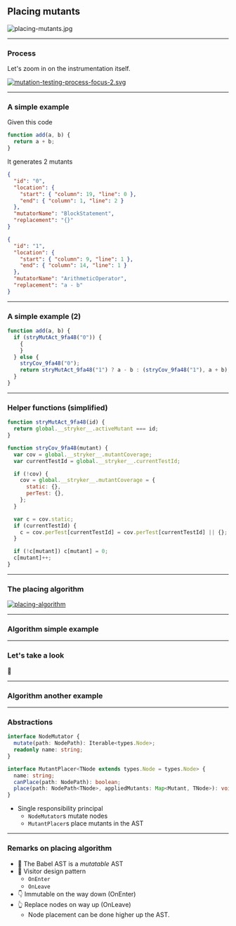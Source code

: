## Placing mutants

![placing-mutants.jpg](/img/placing-mutants.jpg)

---

### Process

Let's zoom in on the instrumentation itself.

[![mutation-testing-process-focus-2.svg](img/mutation-testing-process-focus-2.svg)](https://mermaid-js.github.io/mermaid-live-editor/edit/#eyJjb2RlIjoiZ3JhcGggTFJcbiAgICBBKChTdGFydCkpIC0tPiBCKDEuIFByZXBhcmUpXG4gICAgQiAtLT4gQygyLiBDb2RlIGluc3RydW1lbnRhdGlvbilcbiAgICBDIC0tPiBEKDMuIERyeSBydW4pXG4gICAgRCAtLT4gRXtTdWNjZXNzP31cbiAgICBFIC0tPnxZZXN8IEYoNC4gTXV0YXRpb24gdGVzdGluZylcbiAgICBFIC0tPnxOb3wgSCgoZW5kKSlcbiAgICBGIC0tPiBIXG4gICAgc3R5bGUgRiBmaWxsOiNmZjBcblxuIiwibWVybWFpZCI6IntcbiAgXCJ0aGVtZVwiOiBcImRlZmF1bHRcIlxufSIsInVwZGF0ZUVkaXRvciI6ZmFsc2UsImF1dG9TeW5jIjp0cnVlLCJ1cGRhdGVEaWFncmFtIjpmYWxzZX0) <!-- .element target="_blank" -->

---

### A simple example

Given this code

```js
function add(a, b) {
  return a + b;
}
```

It generates 2 mutants

<!-- .element class="fragment" data-fragment-index="0" -->

<div>
<div class="row text-sm">

```json
{
  "id": "0",
  "location": {
    "start": { "column": 19, "line": 0 },
    "end": { "column": 1, "line": 2 }
  },
  "mutatorName": "BlockStatement",
  "replacement": "{}"
}
```

```json
{
  "id": "1",
  "location": {
    "start": { "column": 9, "line": 1 },
    "end": { "column": 14, "line": 1 }
  },
  "mutatorName": "ArithmeticOperator",
  "replacement": "a - b"
}
```

</div>
</div>

<!-- .element class="fragment" data-fragment-index="0" -->

---

### A simple example (2)

```js [0-300|2-6|7-8|9]
function add(a, b) {
  if (stryMutAct_9fa48("0")) {
    {
    }
  } else {
    stryCov_9fa48("0");
    return stryMutAct_9fa48("1") ? a - b : (stryCov_9fa48("1"), a + b);
  }
}
```

---

### Helper functions (simplified)

<div class="text-sm">

```js
function stryMutAct_9fa48(id) {
  return global.__stryker__.activeMutant === id;
}
```

```js
function stryCov_9fa48(mutant) {
  var cov = global.__stryker__.mutantCoverage;
  var currentTestId = global.__stryker__.currentTestId;

  if (!cov) {
    cov = global.__stryker__.mutantCoverage = {
      static: {},
      perTest: {},
    };
  }

  var c = cov.static;
  if (currentTestId) {
    c = cov.perTest[currentTestId] = cov.perTest[currentTestId] || {};
  }

  if (!c[mutant]) c[mutant] = 0;
  c[mutant]++;
}
```

</div>

---

### The placing algorithm

[![placing-algorithm](/img/placing-algorithm.svg)](https://mermaid-js.github.io/mermaid-live-editor/edit/#eyJjb2RlIjoiZmxvd2NoYXJ0IFRCXG4gICAgXG4gICAgc3ViZ3JhcGggZmlsZXMgW0ZvciBlYWNoIGZpbGVdXG4gICAgZGlyZWN0aW9uIExSXG5cbiAgICBBKChzdGFydCkpLS0-QihQYXJzZSlcbiAgICBCIC0tIEFTVCBOb2RlIC0tPiBUcmFuc2Zvcm1cbiAgICBUcmFuc2Zvcm0gLS0-IEQoUHJpbnQgdG8gZmlsZSlcblxuICAgICAgICBzdWJncmFwaCBUcmFuc2Zvcm0gW0ZvciBlYWNoIEFTVCBub2RlXVxuXG4gICAgICAgIEMxKE5vZGUpIC0tIEdlbmVyYXRlIG11dGFudHMgLS0-IEMyKE11dGFudHMpXG4gICAgICAgIEMyIC0tRmluZCBwbGFjZW1lbnQgbm9kZSAtLT4gQzMoUGxhY2VtZW50IG5vZGUpXG4gICAgICAgIEMzIC0tQXBwbHkgbXV0YW50cy0tPkM0KEFwcGxpZWQgbXV0YW50cylcbiAgICAgICAgQzQgLS1QbGFjZSBtdXRhbnRzLS0-QzUoTXV0YXRlZCBub2RlKVxuXG4gICAgICAgIGVuZFxuXG4gICAgZW5kXG5cbiAgICBZKChzdGFydCkpIC0tIEZpbGVzIC0tPiBmaWxlc1xuICAgIGZpbGVzIC0tIEZpbGVzIC0tPiBaKChlbmQpKSIsIm1lcm1haWQiOiJ7XG4gIFwidGhlbWVcIjogXCJkZWZhdWx0XCJcbn0iLCJ1cGRhdGVFZGl0b3IiOmZhbHNlLCJhdXRvU3luYyI6dHJ1ZSwidXBkYXRlRGlhZ3JhbSI6ZmFsc2V9)

<!-- .element target="_blank" -->

---

### Algorithm simple example

<stryker-instrumenter-explainer>

<div class="code" style="display: none">

```js
function add (a, b) {
  return a + b
}
```

</div>

<div class="mutants"  style="display: none">

```json
[
  {
    "fileName": "example.js",
    "id": "0",
    "location": {
      "start": {
        "column": 20,
        "line": 1
      },
      "end": {
        "column": 1,
        "line": 3
      }
    },
    "mutatorName": "BlockStatement",
    "replacement": "{}"
  },
  {
    "fileName": "example.js",
    "id": "1",
    "location": {
      "start": {
        "column": 9,
        "line": 2
      },
      "end": {
        "column": 14,
        "line": 2
      }
    },
    "mutatorName": "ArithmeticOperator",
    "replacement": "a - b"
  }
]
```

</div>

<div class="placementActions"  style="display: none">

```json
[
  {
    "placer": "expressionMutantPlacer",
    "type": "BinaryExpression",
    "location": {
      "start": {
        "line": 2,
        "column": 9
      },
      "end": {
        "line": 2,
        "column": 14
      }
    },
    "replacement": {
      "type": "ConditionalExpression",
      "test": {
        "type": "CallExpression",
        "callee": {
          "type": "Identifier",
          "name": "stryMutAct_9fa48"
        },
        "arguments": [
          {
            "type": "StringLiteral",
            "value": "1"
          }
        ]
      },
      "consequent": {
        "type": "BinaryExpression",
        "operator": "-",
        "left": {
          "type": "Identifier",
          "start": 31,
          "end": 32,
          "loc": {
            "start": {
              "line": 2,
              "column": 9
            },
            "end": {
              "line": 2,
              "column": 10
            },
            "identifierName": "a"
          },
          "name": "a"
        },
        "right": {
          "type": "Identifier",
          "start": 35,
          "end": 36,
          "loc": {
            "start": {
              "line": 2,
              "column": 13
            },
            "end": {
              "line": 2,
              "column": 14
            },
            "identifierName": "b"
          },
          "name": "b"
        },
        "loc": {
          "start": {
            "line": 2,
            "column": 9
          },
          "end": {
            "line": 2,
            "column": 14
          }
        }
      },
      "alternate": {
        "type": "SequenceExpression",
        "expressions": [
          {
            "type": "CallExpression",
            "callee": {
              "type": "Identifier",
              "name": "stryCov_9fa48"
            },
            "arguments": [
              {
                "type": "StringLiteral",
                "value": "1"
              }
            ]
          },
          {
            "type": "BinaryExpression",
            "start": 31,
            "end": 36,
            "loc": {
              "start": {
                "line": 2,
                "column": 9
              },
              "end": {
                "line": 2,
                "column": 14
              }
            },
            "left": {
              "type": "Identifier",
              "start": 31,
              "end": 32,
              "loc": {
                "start": {
                  "line": 2,
                  "column": 9
                },
                "end": {
                  "line": 2,
                  "column": 10
                },
                "identifierName": "a"
              },
              "name": "a"
            },
            "operator": "+",
            "right": {
              "type": "Identifier",
              "start": 35,
              "end": 36,
              "loc": {
                "start": {
                  "line": 2,
                  "column": 13
                },
                "end": {
                  "line": 2,
                  "column": 14
                },
                "identifierName": "b"
              },
              "name": "b"
            }
          }
        ]
      }
    }
  },
  {
    "placer": "statementMutantPlacer",
    "type": "BlockStatement",
    "location": {
      "start": {
        "line": 1,
        "column": 20
      },
      "end": {
        "line": 3,
        "column": 1
      }
    },
    "replacement": {
      "type": "BlockStatement",
      "body": [
        {
          "type": "IfStatement",
          "test": {
            "type": "CallExpression",
            "callee": {
              "type": "Identifier",
              "name": "stryMutAct_9fa48"
            },
            "arguments": [
              {
                "type": "StringLiteral",
                "value": "0"
              }
            ]
          },
          "consequent": {
            "type": "BlockStatement",
            "body": [
              {
                "type": "BlockStatement",
                "body": [],
                "directives": []
              }
            ],
            "directives": []
          },
          "alternate": {
            "type": "BlockStatement",
            "body": [
              {
                "type": "ExpressionStatement",
                "expression": {
                  "type": "SequenceExpression",
                  "expressions": [
                    {
                      "type": "CallExpression",
                      "callee": {
                        "type": "Identifier",
                        "name": "stryCov_9fa48"
                      },
                      "arguments": [
                        {
                          "type": "StringLiteral",
                          "value": "0"
                        }
                      ]
                    }
                  ]
                }
              },
              {
                "type": "ReturnStatement",
                "start": 24,
                "end": 36,
                "loc": {
                  "start": {
                    "line": 2,
                    "column": 2
                  },
                  "end": {
                    "line": 2,
                    "column": 14
                  }
                },
                "argument": {
                  "type": "ConditionalExpression",
                  "test": {
                    "type": "CallExpression",
                    "callee": {
                      "type": "Identifier",
                      "name": "stryMutAct_9fa48"
                    },
                    "arguments": [
                      {
                        "type": "StringLiteral",
                        "value": "1"
                      }
                    ]
                  },
                  "consequent": {
                    "type": "BinaryExpression",
                    "operator": "-",
                    "left": {
                      "type": "Identifier",
                      "start": 31,
                      "end": 32,
                      "loc": {
                        "start": {
                          "line": 2,
                          "column": 9
                        },
                        "end": {
                          "line": 2,
                          "column": 10
                        },
                        "identifierName": "a"
                      },
                      "name": "a"
                    },
                    "right": {
                      "type": "Identifier",
                      "start": 35,
                      "end": 36,
                      "loc": {
                        "start": {
                          "line": 2,
                          "column": 13
                        },
                        "end": {
                          "line": 2,
                          "column": 14
                        },
                        "identifierName": "b"
                      },
                      "name": "b"
                    },
                    "loc": {
                      "start": {
                        "line": 2,
                        "column": 9
                      },
                      "end": {
                        "line": 2,
                        "column": 14
                      }
                    }
                  },
                  "alternate": {
                    "type": "SequenceExpression",
                    "expressions": [
                      {
                        "type": "CallExpression",
                        "callee": {
                          "type": "Identifier",
                          "name": "stryCov_9fa48"
                        },
                        "arguments": [
                          {
                            "type": "StringLiteral",
                            "value": "1"
                          }
                        ]
                      },
                      {
                        "type": "BinaryExpression",
                        "start": 31,
                        "end": 36,
                        "loc": {
                          "start": {
                            "line": 2,
                            "column": 9
                          },
                          "end": {
                            "line": 2,
                            "column": 14
                          }
                        },
                        "left": {
                          "type": "Identifier",
                          "start": 31,
                          "end": 32,
                          "loc": {
                            "start": {
                              "line": 2,
                              "column": 9
                            },
                            "end": {
                              "line": 2,
                              "column": 10
                            },
                            "identifierName": "a"
                          },
                          "name": "a"
                        },
                        "operator": "+",
                        "right": {
                          "type": "Identifier",
                          "start": 35,
                          "end": 36,
                          "loc": {
                            "start": {
                              "line": 2,
                              "column": 13
                            },
                            "end": {
                              "line": 2,
                              "column": 14
                            },
                            "identifierName": "b"
                          },
                          "name": "b"
                        },
                        "leadingComments": null,
                        "trailingComments": null,
                        "innerComments": null
                      }
                    ]
                  },
                  "trailingComments": [],
                  "leadingComments": [],
                  "innerComments": []
                }
              }
            ],
            "directives": []
          }
        }
      ],
      "directives": []
    }
  }
]
```

</div>

</stryker-instrumenter-explainer>

---

<!-- .slide: class="is-lab" -->

### Let's take a look

👀

---

### Algorithm another example

<stryker-instrumenter-explainer style="height: 1000px">

<div class="code" style="display: none">

```js
console.log(person?.address.street);
```

</div>
<div class="mutants"  style="display: none">

```json
[
  {
    "fileName": "example.js",
    "id": "0",
    "location": {
      "start": {
        "column": 12,
        "line": 1
      },
      "end": {
        "column": 27,
        "line": 1
      }
    },
    "mutatorName": "OptionalChaining",
    "replacement": "person.address"
  }
]
```

</div>
<div class="placementActions"  style="display: none">

```json
[
  {
    "placer": "expressionMutantPlacer",
    "type": "OptionalMemberExpression",
    "location": {
      "start": {
        "line": 1,
        "column": 12
      },
      "end": {
        "line": 1,
        "column": 34
      }
    },
    "replacement": {
      "type": "ConditionalExpression",
      "test": {
        "type": "CallExpression",
        "callee": {
          "type": "Identifier",
          "name": "stryMutAct_9fa48"
        },
        "arguments": [
          {
            "type": "StringLiteral",
            "value": "0"
          }
        ]
      },
      "consequent": {
        "type": "OptionalMemberExpression",
        "object": {
          "type": "OptionalMemberExpression",
          "object": {
            "type": "Identifier",
            "name": "person",
            "loc": {
              "start": {
                "line": 1,
                "column": 12
              },
              "end": {
                "line": 1,
                "column": 18
              },
              "identifierName": "person"
            }
          },
          "property": {
            "type": "Identifier",
            "name": "address",
            "loc": {
              "start": {
                "line": 1,
                "column": 20
              },
              "end": {
                "line": 1,
                "column": 27
              },
              "identifierName": "address"
            }
          },
          "computed": false,
          "optional": false,
          "trailingComments": [],
          "leadingComments": [],
          "innerComments": []
        },
        "property": {
          "type": "Identifier",
          "name": "street",
          "loc": {
            "start": {
              "line": 1,
              "column": 28
            },
            "end": {
              "line": 1,
              "column": 34
            },
            "identifierName": "street"
          }
        },
        "computed": false,
        "optional": false,
        "loc": {
          "start": {
            "line": 1,
            "column": 12
          },
          "end": {
            "line": 1,
            "column": 34
          }
        }
      },
      "alternate": {
        "type": "SequenceExpression",
        "expressions": [
          {
            "type": "CallExpression",
            "callee": {
              "type": "Identifier",
              "name": "stryCov_9fa48"
            },
            "arguments": [
              {
                "type": "StringLiteral",
                "value": "0"
              }
            ]
          },
          {
            "type": "OptionalMemberExpression",
            "start": 12,
            "end": 34,
            "loc": {
              "start": {
                "line": 1,
                "column": 12
              },
              "end": {
                "line": 1,
                "column": 34
              }
            },
            "object": {
              "type": "OptionalMemberExpression",
              "start": 12,
              "end": 27,
              "loc": {
                "start": {
                  "line": 1,
                  "column": 12
                },
                "end": {
                  "line": 1,
                  "column": 27
                }
              },
              "object": {
                "type": "Identifier",
                "start": 12,
                "end": 18,
                "loc": {
                  "start": {
                    "line": 1,
                    "column": 12
                  },
                  "end": {
                    "line": 1,
                    "column": 18
                  },
                  "identifierName": "person"
                },
                "name": "person"
              },
              "computed": false,
              "property": {
                "type": "Identifier",
                "start": 20,
                "end": 27,
                "loc": {
                  "start": {
                    "line": 1,
                    "column": 20
                  },
                  "end": {
                    "line": 1,
                    "column": 27
                  },
                  "identifierName": "address"
                },
                "name": "address"
              },
              "optional": true
            },
            "computed": false,
            "property": {
              "type": "Identifier",
              "start": 28,
              "end": 34,
              "loc": {
                "start": {
                  "line": 1,
                  "column": 28
                },
                "end": {
                  "line": 1,
                  "column": 34
                },
                "identifierName": "street"
              },
              "name": "street"
            },
            "optional": false
          }
        ]
      }
    }
  }
]
```

</div>

</stryker-instrumenter-explainer>

---

### Abstractions

```ts
interface NodeMutator {
  mutate(path: NodePath): Iterable<types.Node>;
  readonly name: string;
}

interface MutantPlacer<TNode extends types.Node = types.Node> {
  name: string;
  canPlace(path: NodePath): boolean;
  place(path: NodePath<TNode>, appliedMutants: Map<Mutant, TNode>): void;
}
```

- Single responsibility principal
  - `NodeMutator`s mutate nodes
  - `MutantPlacer`s place mutants in the AST

<!-- .element class="fragment" -->

---

### Remarks on placing algorithm

<emoji-list class="sm">

- 🐠 The Babel AST is a _mutatable_ AST
- 🧳 Visitor design pattern
  - `OnEnter`
  - `OnLeave`
- 👇 Immutable on the way down (OnEnter)
- 👆 Replace nodes on way up (OnLeave)
  - Node placement can be done higher up the AST.

</emoji-list>
